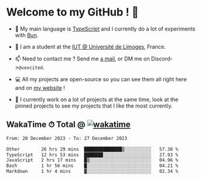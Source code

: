 # Welcome to my GitHub ! 🌃

- 🔭 My main language is [TypeScript](https://www.typescriptlang.org/) and I currently do a lot of experiments with [Bun](https://bun.sh).

- 🌱 I am a student at the [IUT @ Université de Limoges](https://iut.unilim.fr), France.

- 📫 Need to contact me ? Send me <a href="mailto:mikkel@milescode.dev">a mail</a>, or DM me on Discord->`@vexcited`.

- 💻 All my projects are open-source so you can see them all right here and on <a href="https://vexcited.vercel.app">my website</a> !

- 👀 I currently work on a lot of projects at the same time, look at the pinned projects to see my projects that I like the most currently.

## WakaTime ⏱ Total @ [![wakatime](https://wakatime.com/badge/user/0839e595-e07a-435c-8d59-ed95f2a3d6dd.svg)](https://wakatime.com/@0839e595-e07a-435c-8d59-ed95f2a3d6dd)

<!--START_SECTION:waka-->

```txt
From: 20 December 2023 - To: 27 December 2023

Other        26 hrs 29 mins  ██████████████▒░░░░░░░░░░   57.38 %
TypeScript   12 hrs 53 mins  ███████░░░░░░░░░░░░░░░░░░   27.93 %
JavaScript   2 hrs 17 mins   █▒░░░░░░░░░░░░░░░░░░░░░░░   04.96 %
Bash         1 hr 56 mins    █░░░░░░░░░░░░░░░░░░░░░░░░   04.21 %
Markdown     1 hr 4 mins     ▓░░░░░░░░░░░░░░░░░░░░░░░░   02.34 %
```

<!--END_SECTION:waka-->
